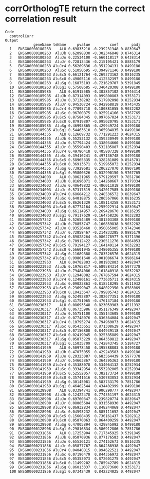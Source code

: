 # corrOrthologTE return the correct correlation result

    Code
      controlCorr
    Output
                 geneName teName     pvalue         coef      padj
      1   ENSG00000180263    ALU 0.69833210 -0.239231348 0.8839647
      2   ENSG00000180263  AluJb 0.62098830 -0.302346848 0.8746314
      3   ENSG00000180263  AluJo 0.22534100 -0.660118117 0.6438314
      4   ENSG00000180263  AluJr 0.72813436 -0.215195421 0.8885179
      5   ENSG00000180263 AluJr4 0.56209636 -0.351294131 0.8499180
      6   ENSG00000180263  AluSc 0.51050695 -0.394971146 0.8499180
      7   ENSG00000180263 AluSc5 0.66121764 -0.269373162 0.8816235
      8   ENSG00000180263 AluSc8 0.49005116 -0.412532397 0.8499180
      9   ENSG00000180263  AluSg 0.16875103 -0.721629707 0.5391845
      10  ENSG00000180263 AluSg1 0.57508685 -0.340420308 0.8499180
      11  ENSG00000185985    ALU 0.61915585 -0.303857102 0.8746314
      12  ENSG00000185985  AluJb 0.87314093  0.099800803 0.9353171
      13  ENSG00000185985  AluJo 0.37138202  0.517902098 0.8252934
      14  ENSG00000185985  AluJr 0.94530724 -0.042968819 0.9745435
      15  ENSG00000185985 AluJr4 0.77095718  0.180881055 0.9032282
      16  ENSG00000185985  AluSc 0.96700875  0.025914166 0.9767765
      17  ENSG00000185985 AluSc5 0.87584345  0.097667824 0.9353171
      18  ENSG00000185985 AluSc8 0.87919807 -0.095020795 0.9353171
      19  ENSG00000185985  AluSg 0.46993865 -0.429949724 0.8499180
      20  ENSG00000185985 AluSg1 0.54463610  0.365984835 0.8499180
      21  ENSG00000144355    ALU 0.12669732  0.771291223 0.4624315
      22  ENSG00000144355  AluJb 0.55253132  0.359330949 0.8499180
      23  ENSG00000144355  AluJo 0.57794424 -0.338034660 0.8499180
      24  ENSG00000144355  AluJr 0.35590403  0.532185887 0.8252934
      25  ENSG00000144355 AluJr4 0.49786418  0.405807328 0.8499180
      26  ENSG00000144355  AluSc 0.39416241  0.497136748 0.8499180
      27  ENSG00000144355 AluSc5 0.58965335  0.328281089 0.8545701
      28  ENSG00000144355 AluSc8 0.36913671  0.519965072 0.8252934
      29  ENSG00000144355  AluSg 0.73929681  0.206227070 0.8907190
      30  ENSG00000144355 AluSg1 0.95800326  0.032990150 0.9767765
      31  ENSG00000234003    ALU 0.30621965  0.579129597 0.7851786
      32  ENSG00000234003  AluJb 0.81696071  0.144260667 0.9179334
      33  ENSG00000234003  AluJo 0.40649832 -0.486011018 0.8499180
      34  ENSG00000234003  AluJr 0.57317519  0.342017585 0.8499180
      35  ENSG00000234003 AluJr4 0.68684212  0.248536572 0.8839647
      36  ENSG00000234003  AluSc 0.64018875  0.286567066 0.8816235
      37  ENSG00000234003 AluSc5 0.86261329  0.108114258 0.9353171
      38  ENSG00000234003 AluSc8 0.67774164  0.255922914 0.8839647
      39  ENSG00000234003  AluSg 0.66114957 -0.269428670 0.8816235
      40  ENSG00000234003 AluSg1 0.79117629 -0.164758226 0.9032282
      41  ENSG00000257342    ALU 0.52654489 -0.381303308 0.8499180
      42  ENSG00000257342  AluJb 0.78853747 -0.166859838 0.9032282
      43  ENSG00000257342  AluJo 0.93526460  0.050865005 0.9742340
      44  ENSG00000257342  AluJr 0.72858467 -0.214833285 0.8885179
      45  ENSG00000257342 AluJr4 0.89028264 -0.086278977 0.9371396
      46  ENSG00000257342  AluSc 0.70912422 -0.230511276 0.8864053
      47  ENSG00000257342 AluSc5 0.79194127 -0.164149114 0.9032282
      48  ENSG00000257342 AluSc8 0.56601945 -0.348005355 0.8499180
      49  ENSG00000257342  AluSg 0.11689888 -0.783526576 0.4624315
      50  ENSG00000257342 AluSg1 0.99861640 -0.001086674 0.9986164
      51  ENSG00000223953    ALU 0.04782803 -0.881932883 0.4492047
      52  ENSG00000223953  AluJb 0.19765817 -0.689584314 0.5977378
      53  ENSG00000223953  AluJo 0.79484086 -0.161840918 0.9032282
      54  ENSG00000223953  AluJr 0.12948082 -0.767867594 0.4624315
      55  ENSG00000223953 AluJr4 0.12480161 -0.773635711 0.4624315
      56  ENSG00000223953  AluSc 0.09023863 -0.818518295 0.4511932
      57  ENSG00000223953 AluSc5 0.23699047 -0.648022350 0.6583069
      58  ENSG00000223953 AluSc8 0.10423647 -0.799805743 0.4624315
      59  ENSG00000223953  AluSg 0.52492807 -0.382677351 0.8499180
      60  ENSG00000223953 AluSg1 0.41751965 -0.476137184 0.8499180
      61  ENSG00000230317    ALU 0.08693548  0.823059903 0.4511932
      62  ENSG00000230317  AluJb 0.06735986  0.851176349 0.4492047
      63  ENSG00000230317  AluJo 0.55751100  0.355143605 0.8499180
      64  ENSG00000230317  AluJr 0.07748076  0.836364084 0.4492047
      65  ENSG00000230317 AluJr4 0.10795274  0.794969073 0.4624315
      66  ENSG00000230317  AluSc 0.05433651  0.871308629 0.4492047
      67  ENSG00000230317 AluSc5 0.07156800  0.844939118 0.4492047
      68  ENSG00000230317 AluSc8 0.02419045  0.925385889 0.4492047
      69  ENSG00000230317  AluSg 0.05873229  0.864359812 0.4492047
      70  ENSG00000230317 AluSg1 0.15035709  0.742843745 0.5184727
      71  ENSG00000141959    ALU 0.50978458  0.395588803 0.8499180
      72  ENSG00000141959  AluJb 0.47075055  0.429243583 0.8499180
      73  ENSG00000141959  AluJo 0.20323087  0.683564439 0.5977378
      74  ENSG00000141959  AluJr 0.54663867  0.364295363 0.8499180
      75  ENSG00000141959 AluJr4 0.35388078  0.534064132 0.8252934
      76  ENSG00000141959  AluSc 0.33342954  0.553202005 0.8252934
      77  ENSG00000141959 AluSc5 0.52552057  0.382173724 0.8499180
      78  ENSG00000141959 AluSc8 0.35741616  0.530783853 0.8252934
      79  ENSG00000141959  AluSg 0.30145081  0.583733179 0.7851786
      80  ENSG00000141959 AluSg1 0.46482544  0.434402999 0.8499180
      81  ENSG00000128908    ALU 0.03394741  0.906290777 0.4492047
      82  ENSG00000128908  AluJb 0.12422478  0.774351197 0.4624315
      83  ENSG00000128908  AluJo 0.69760347  0.239820774 0.8839647
      84  ENSG00000128908  AluJr 0.08085684  0.831558930 0.4492047
      85  ENSG00000128908 AluJr4 0.06932834  0.848244069 0.4492047
      86  ENSG00000128908  AluSc 0.04593232  0.885111652 0.4492047
      87  ENSG00000128908 AluSc5 0.15608435  0.736161437 0.5202812
      88  ENSG00000128908 AluSc8 0.05870063  0.864409259 0.4492047
      89  ENSG00000128908  AluSg 0.47005894  0.429845092 0.8499180
      90  ENSG00000128908 AluSg1 0.29816834  0.586912806 0.7851786
      91  ENSG00000231856    ALU 0.17253904  0.717345925 0.5391845
      92  ENSG00000231856  AluJb 0.05070936  0.877176583 0.4492047
      93  ENSG00000231856  AluJo 0.65536121  0.274152673 0.8816235
      94  ENSG00000231856  AluJr 0.05877767  0.864288938 0.4492047
      95  ENSG00000231856 AluJr4 0.04040815  0.894622521 0.4492047
      96  ENSG00000231856  AluSc 0.07196479  0.844356972 0.4492047
      97  ENSG00000231856 AluSc5 0.05353073  0.872601275 0.4492047
      98  ENSG00000231856 AluSc8 0.11499202  0.785942789 0.4624315
      99  ENSG00000231856  AluSg 0.86013337  0.110073680 0.9353171
      100 ENSG00000231856 AluSg1 0.07342439  0.842224025 0.4492047

